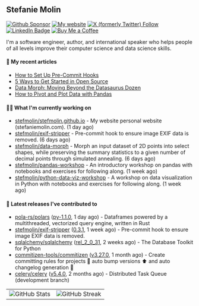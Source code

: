 ## Stefanie Molin

[![Github Sponsor](https://img.shields.io/static/v1?label=Sponsor&message=%E2%9D%A4&logo=GitHub&link=https://github.com/sponsors/stefmolin&style=flat)](https://github.com/sponsors/stefmolin)
[![My website](https://img.shields.io/badge/website-stefaniemolin.com-0073b7?style=flat&link=https://stefaniemolin.com/)](https://stefaniemolin.com/)
[![X (formerly Twitter) Follow](https://img.shields.io/twitter/follow/StefanieMolin?style=social)](https://twitter.com/StefanieMolin)
[![LinkedIn Badge](https://img.shields.io/badge/-Stefanie%20Molin-blue?style=flat-square&logo=Linkedin&logoColor=white&link=https://www.linkedin.com/in/stefanie-molin/)](https://www.linkedin.com/in/stefanie-molin/)
[![Buy Me a Coffee](https://img.shields.io/badge/Buy_Me_a_Coffee-yellow?style=flat&logo=buymeacoffee&logoColor=white&labelColor=yellow&color=gray)
](https://www.buymeacoffee.com/stefanie.molin)

I'm a software engineer, author, and international speaker who helps people of all levels
improve their computer science and data science skills.

#### 📜 My recent articles

- [How to Set Up Pre-Commit Hooks](https://stefaniemolin.com/articles/devx/pre-commit/setup-guide)
- [5 Ways to Get Started in Open Source](https://stefaniemolin.com/articles/open-source/5-ways-to-get-started-in-open-source)
- [Data Morph: Moving Beyond the Datasaurus Dozen](https://stefaniemolin.com/articles/data-science/introducing-data-morph)
- [How to Pivot and Plot Data with Pandas](https://stefaniemolin.com/articles/data-science/how-to-pivot-and-plot-data-with-pandas)

#### 👩‍💻 What I'm currently working on

- [stefmolin/stefmolin.github.io](https://github.com/stefmolin/stefmolin.github.io) - My website personal website (stefaniemolin.com). (1 day ago)
- [stefmolin/exif-stripper](https://github.com/stefmolin/exif-stripper) - Pre-commit hook to ensure image EXIF data is removed. (6 days ago)
- [stefmolin/data-morph](https://github.com/stefmolin/data-morph) - Morph an input dataset of 2D points into select shapes, while preserving the summary statistics to a given number of decimal points through simulated annealing. (6 days ago)
- [stefmolin/pandas-workshop](https://github.com/stefmolin/pandas-workshop) - An introductory workshop on pandas with notebooks and exercises for following along. (1 week ago)
- [stefmolin/python-data-viz-workshop](https://github.com/stefmolin/python-data-viz-workshop) - A workshop on data visualization in Python with notebooks and exercises for following along. (1 week ago)

#### 🔭 Latest releases I've contributed to

- [pola-rs/polars](https://github.com/pola-rs/polars) ([py-1.1.0](https://github.com/pola-rs/polars/releases/tag/py-1.1.0), 1 day ago) - Dataframes powered by a multithreaded, vectorized query engine, written in Rust
- [stefmolin/exif-stripper](https://github.com/stefmolin/exif-stripper) ([0.3.1](https://github.com/stefmolin/exif-stripper/releases/tag/0.3.1), 1 week ago) - Pre-commit hook to ensure image EXIF data is removed.
- [sqlalchemy/sqlalchemy](https://github.com/sqlalchemy/sqlalchemy) ([rel_2_0_31](https://github.com/sqlalchemy/sqlalchemy/releases/tag/rel_2_0_31), 2 weeks ago) - The Database Toolkit for Python
- [commitizen-tools/commitizen](https://github.com/commitizen-tools/commitizen) ([v3.27.0](https://github.com/commitizen-tools/commitizen/releases/tag/v3.27.0), 1 month ago) - Create committing rules for projects :rocket: auto bump versions :arrow_up: and auto changelog generation :open_file_folder: 
- [celery/celery](https://github.com/celery/celery) ([v5.4.0](https://github.com/celery/celery/releases/tag/v5.4.0), 2 months ago) - Distributed Task Queue (development branch)

<table>
  <tr style="border: none">
    <td valign="top" style="border: none">
      <img src="https://github-readme-stats.vercel.app/api?username=stefmolin&show_icons=true&theme=transparent" alt="GitHub Stats" />
    </td>
    <td valign="top" style="border: none">
      <img src="https://github-readme-streak-stats.herokuapp.com?user=stefmolin&mode=weekly&theme=transparent" alt="GitHub Streak" />
    </td>
  </tr>
</table>
